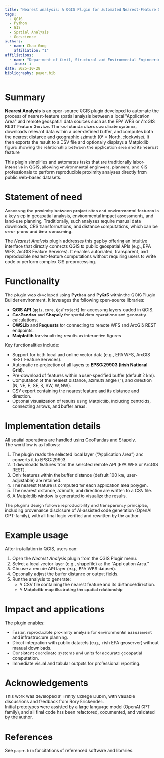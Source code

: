 ```yaml
---
title: "Nearest Analysis: A QGIS Plugin for Automated Nearest-Feature Spatial Analysis"
tags:
  - QGIS
  - Python
  - GIS
  - Spatial Analysis
  - Geoscience
authors:
  - name: Chao Gong
    affiliation: "1"
affiliations:
  - name: "Department of Civil, Structural and Environmental Engineering, Trinity College Dublin"
    index: 1
date: 2025-10-28
bibliography: paper.bib
---
```


# Summary

**Nearest Analysis** is an open-source QGIS plugin developed to automate the process of nearest-feature spatial analysis between a local "Application Area" and remote geospatial data sources such as the EPA WFS or ArcGIS REST Feature Service. The tool standardizes coordinate systems, downloads relevant data within a user-defined buffer, and computes both the nearest distance and geographic azimuth (0° = North, clockwise). It then exports the result to a CSV file and optionally displays a Matplotlib figure showing the relationship between the application area and its nearest feature.

This plugin simplifies and automates tasks that are traditionally labor-intensive in QGIS, allowing environmental engineers, planners, and GIS professionals to perform reproducible proximity analyses directly from public web-based datasets.

# Statement of need

Assessing the proximity between project sites and environmental features is a key step in geospatial analysis, environmental impact assessments, and land-use planning. Traditionally, such analyses require manual data downloads, CRS transformations, and distance computations, which can be error-prone and time-consuming.  

The *Nearest Analysis* plugin addresses this gap by offering an intuitive interface that directly connects QGIS to public geospatial APIs (e.g., EPA WFS, ArcGIS Feature Services). It enables automated, transparent, and reproducible nearest-feature computations without requiring users to write code or perform complex GIS preprocessing.

# Functionality

The plugin was developed using **Python** and **PyQt5** within the QGIS Plugin Builder environment. It leverages the following open-source libraries:

- **QGIS API** (`qgis.core`, `QgsProject`) for accessing layers loaded in QGIS.
- **GeoPandas** and **Shapely** for spatial data operations and geometry calculations.
- **OWSLib** and **Requests** for connecting to remote WFS and ArcGIS REST endpoints.
- **Matplotlib** for visualizing results as interactive figures.

Key functionalities include:

- Support for both local and online vector data (e.g., EPA WFS, ArcGIS REST Feature Services).
- Automatic re-projection of all layers to **EPSG:29903 (Irish National Grid)**.
- Pre-download of features within a user-specified buffer (default 2 km).
- Computation of the nearest distance, azimuth angle (°), and direction (N, NE, E, SE, S, SW, W, NW).
- CSV export containing the nearest feature and its distance and direction.
- Optional visualization of results using Matplotlib, including centroids, connecting arrows, and buffer areas.

# Implementation details

All spatial operations are handled using GeoPandas and Shapely.  
The workflow is as follows:

1. The plugin reads the selected local layer (“Application Area”) and converts it to EPSG:29903.
2. It downloads features from the selected remote API (EPA WFS or ArcGIS REST).
3. Only features within the buffer distance (default 100 km, user-adjustable) are retained.
4. The nearest feature is computed for each application area polygon.
5. The nearest distance, azimuth, and direction are written to a CSV file.
6. A Matplotlib window is generated to visualize the results.

The plugin’s design follows reproducibility and transparency principles, including provenance disclosure of AI-assisted code generation (OpenAI GPT-family), with all final logic verified and rewritten by the author.

# Example usage

After installation in QGIS, users can:
1. Open the *Nearest Analysis* plugin from the QGIS Plugin menu.
2. Select a local vector layer (e.g., shapefile) as the “Application Area.”
3. Choose a remote API layer (e.g., EPA WFS dataset).
4. Optionally adjust the buffer distance or output fields.
5. Run the analysis to generate:
   - A CSV file containing the nearest feature and its distance/direction.
   - A Matplotlib map illustrating the spatial relationship.

# Impact and applications

The plugin enables:
- Faster, reproducible proximity analysis for environmental assessment and infrastructure planning.
- Direct integration with public datasets (e.g., Irish EPA geoserver) without manual downloads.
- Consistent coordinate systems and units for accurate geospatial computation.
- Immediate visual and tabular outputs for professional reporting.

# Acknowledgements

This work was developed at Trinity College Dublin, with valuable discussions and feedback from Rory Brickenden.  
Initial prototypes were assisted by a large language model (OpenAI GPT family), and all final code has been refactored, documented, and validated by the author.

# References

See `paper.bib` for citations of referenced software and libraries.
